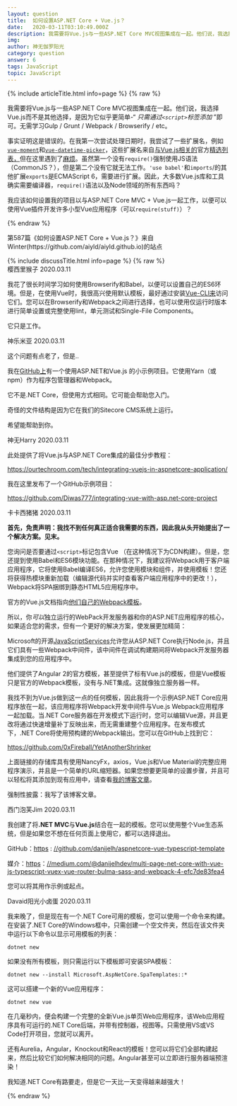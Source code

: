 ```yaml
---
layout: question
title:  如何设置ASP.NET Core + Vue.js？
date:   2020-03-11T03:10:49.000Z
description: 我需要将Vue.js与一些ASP.NET Core MVC视图集成在一起。他们说，我选择Vue.js而不是其他选择，是因为它似乎更简单-“ 只需通过<sc...
img: 
author: 神无伽罗阳光
category: question
answer: 6
tags: JavaScript
topic: JavaScript
---
```

<div class="article-root">
  <div class="article">
    {% include articleTitle.html info=page %}
    {% raw %}
    <div class="article-content"><p><font style="vertical-align: inherit;"><font style="vertical-align: inherit;">我需要将Vue.js与一些ASP.NET Core MVC视图集成在一起。</font><font style="vertical-align: inherit;">他们说，</font><font style="vertical-align: inherit;">我选择Vue.js而不是其他选择，是因为它似乎更简单-“ </font></font><em><font style="vertical-align: inherit;"><font style="vertical-align: inherit;">只需通过</font></font><code>&lt;script&gt;</code><font style="vertical-align: inherit;"><font style="vertical-align: inherit;">标签添加</font></font></em><font style="vertical-align: inherit;"><font style="vertical-align: inherit;"> ”即可。</font><font style="vertical-align: inherit;">无需学习Gulp / Grunt / Webpack / Browserify / etc。</font></font></p>

<p><font style="vertical-align: inherit;"><font style="vertical-align: inherit;">事实证明这是错误的。</font><font style="vertical-align: inherit;">在我第一次尝试处理日期时，我尝试了一些扩展名，例如</font></font><a href="https://github.com/brockpetrie/vue-moment" rel="nofollow noreferrer"><code>vue-moment</code></a><font style="vertical-align: inherit;"><font style="vertical-align: inherit;">和</font></font><a href="https://github.com/Haixing-Hu/vue-datetime-picker" rel="nofollow noreferrer"><code>vue-datetime-picker</code></a><font style="vertical-align: inherit;"><font style="vertical-align: inherit;">，</font><font style="vertical-align: inherit;">这些扩展名</font><font style="vertical-align: inherit;">来自</font></font><a href="https://github.com/vuejs/awesome-vue" rel="nofollow noreferrer"><font style="vertical-align: inherit;"><font style="vertical-align: inherit;">与Vue.js相关的</font></font></a><font style="vertical-align: inherit;"><font style="vertical-align: inherit;">官方</font><a href="https://github.com/vuejs/awesome-vue" rel="nofollow noreferrer"><font style="vertical-align: inherit;">精选列表，</font></a><font style="vertical-align: inherit;">但在这里遇到了</font><a href="https://github.com/vuejs/awesome-vue" rel="nofollow noreferrer"><font style="vertical-align: inherit;">麻烦</font></a><font style="vertical-align: inherit;">。</font><font style="vertical-align: inherit;">虽然第一个没有</font></font><code>require()</code><font style="vertical-align: inherit;"><font style="vertical-align: inherit;">强制</font><font style="vertical-align: inherit;">使用</font><font style="vertical-align: inherit;">JS语法（CommonJS？），但是第二个没有它就无法工作。</font></font><code>'use babel'</code><font style="vertical-align: inherit;"><font style="vertical-align: inherit;">和</font></font><code>imports</code><font style="vertical-align: inherit;"><font style="vertical-align: inherit;">/的</font><font style="vertical-align: inherit;">其他扩展</font></font><code>exports</code><font style="vertical-align: inherit;"><font style="vertical-align: inherit;">是ECMAScript 6，需要进行</font><font style="vertical-align: inherit;">扩展</font><font style="vertical-align: inherit;">。</font><font style="vertical-align: inherit;">因此，大多数Vue.js库和工具确实需要编译器，</font></font><code>require()</code><font style="vertical-align: inherit;"><font style="vertical-align: inherit;">语法以及Node领域的所有东西吗？</font></font></p>

<p><font style="vertical-align: inherit;"><font style="vertical-align: inherit;">我应该如何设置我的项目以与ASP.NET Core MVC + Vue.js一起工作，以便可以使用Vue插件开发许多小型Vue应用程序（可以</font></font><code>require(stuff)</code><font style="vertical-align: inherit;"><font style="vertical-align: inherit;">）？</font></font></p></div>
    {% endraw %}
  </div>
  <p class="winter_mark">第587篇《如何设置ASP.NET Core + Vue.js？》来自Winter(https://github.com/aiyld/aiyld.github.io)的站点</p>
  <div class="discuss-wrapper">
    {% include discussTitle.html info=page %}
    {% raw %}
    <div class="discuss-list">
    <div class="discuss-item">
        <div class="discuss-parent">
          <div class="discuss-meta">
            <span class="discuss-user">樱西里猴子</span>
            <span class="discuss-time">2020.03.11</span>
          </div>
          <div class="discuss-comment"><p><font style="vertical-align: inherit;"><font style="vertical-align: inherit;">我花了很长时间学习如何使用Browserify和Babel，以便可以设置自己的ES6环境。</font><font style="vertical-align: inherit;">但是，在使用Vue时，我很高兴使用默认模板，最好通过安装</font></font><a href="https://github.com/vuejs/vue-cli" rel="nofollow noreferrer"><font style="vertical-align: inherit;"><font style="vertical-align: inherit;">Vue-CLI来</font></font></a><font style="vertical-align: inherit;"><font style="vertical-align: inherit;">访问它们</font><font style="vertical-align: inherit;">。</font><font style="vertical-align: inherit;">您可以在Browserify和Webpack之间进行选择，也可以使用仅运行时版本进行简单设置或完整使用lint，单元测试和Single-File Components。</font></font></p>

<p><font style="vertical-align: inherit;"><font style="vertical-align: inherit;">它只是工作。</font></font></p></div>
        </div></div><div class="discuss-item">
        <div class="discuss-parent">
          <div class="discuss-meta">
            <span class="discuss-user">神乐米亚</span>
            <span class="discuss-time">2020.03.11</span>
          </div>
          <div class="discuss-comment"><p><font style="vertical-align: inherit;"><font style="vertical-align: inherit;">这个问题有点老了，但是..</font></font></p>

<p><font style="vertical-align: inherit;"><font style="vertical-align: inherit;">我在</font></font><a href="https://github.com/pimboden/Web12VueAspx" rel="nofollow noreferrer"><font style="vertical-align: inherit;"><font style="vertical-align: inherit;">GitHub上</font></font></a><font style="vertical-align: inherit;"><font style="vertical-align: inherit;">有一个</font><font style="vertical-align: inherit;">使用ASP.NET和Vue.js </font><font style="vertical-align: inherit;">的小示例项目。</font><font style="vertical-align: inherit;">它使用Yarn（或npm）作为程序包管理器和Webpack。</font></font></p>

<p><font style="vertical-align: inherit;"><font style="vertical-align: inherit;">它不是.NET Core，但使用方式相同。</font><font style="vertical-align: inherit;">它可能会帮助您入门。</font></font></p>

<p><font style="vertical-align: inherit;"><font style="vertical-align: inherit;">奇怪的文件结构是因为它在我们的Sitecore CMS系统上运行。</font></font></p>

<p><font style="vertical-align: inherit;"><font style="vertical-align: inherit;">希望能帮助到你。</font></font></p></div>
        </div></div><div class="discuss-item">
        <div class="discuss-parent">
          <div class="discuss-meta">
            <span class="discuss-user">神无Harry</span>
            <span class="discuss-time">2020.03.11</span>
          </div>
          <div class="discuss-comment"><p><font style="vertical-align: inherit;"><font style="vertical-align: inherit;">此处提供了将Vue.js与ASP.NET Core集成的最佳分步教程：</font></font></p>

<p><a href="https://ourtechroom.com/tech/integrating-vuejs-in-aspnetcore-application/" rel="nofollow noreferrer"><font style="vertical-align: inherit;"><font style="vertical-align: inherit;">https://ourtechroom.com/tech/integrating-vuejs-in-aspnetcore-application/</font></font></a></p>

<p><font style="vertical-align: inherit;"><font style="vertical-align: inherit;">我在这里发布了一个GitHub示例项目：</font></font></p>

<p><a href="https://github.com/Diwas777/integrating-vue-with-asp.net-core-project" rel="nofollow noreferrer"><font style="vertical-align: inherit;"><font style="vertical-align: inherit;">https://github.com/Diwas777/integrating-vue-with-asp.net-core-project</font></font></a></p></div>
        </div></div><div class="discuss-item">
        <div class="discuss-parent">
          <div class="discuss-meta">
            <span class="discuss-user">卡卡西猪猪</span>
            <span class="discuss-time">2020.03.11</span>
          </div>
          <div class="discuss-comment"><p><strong><font style="vertical-align: inherit;"><font style="vertical-align: inherit;">首先，免责声明：我找不到任何真正适合我需要的东西，因此我从头开始提出了一个解决方案。</font><font style="vertical-align: inherit;">见末。</font></font></strong></p>

<p><font style="vertical-align: inherit;"><font style="vertical-align: inherit;">您询问是否要通过</font></font><code>&lt;script&gt;</code><font style="vertical-align: inherit;"><font style="vertical-align: inherit;">标记</font><font style="vertical-align: inherit;">包含Vue </font><font style="vertical-align: inherit;">（在这种情况下为CDN构建）。</font><font style="vertical-align: inherit;">但是，您还提到使用Babel和ES6模块功能。</font><font style="vertical-align: inherit;">在那种情况下，我建议将Webpack用于客户端应用程序，它将使用Babel编译ES6，允许您使用模块和组件，并使用模板！</font><font style="vertical-align: inherit;">您还将获得热模块重新加载（编辑源代码并实时查看客户端应用程序中的更改！），Webpack将SPA捆绑到静态HTML5应用程序中。</font></font></p>

<p><font style="vertical-align: inherit;"><font style="vertical-align: inherit;">官方的Vue.js文档指向</font></font><a href="https://vuejs.org/v2/guide/installation.html#CLI" rel="nofollow noreferrer"><font style="vertical-align: inherit;"><font style="vertical-align: inherit;">他们自己的Webpack模板</font></font></a><font style="vertical-align: inherit;"><font style="vertical-align: inherit;">。</font></font></p>

<p><font style="vertical-align: inherit;"><font style="vertical-align: inherit;">所以，你</font></font><em><font style="vertical-align: inherit;"><font style="vertical-align: inherit;">可以</font></font></em><font style="vertical-align: inherit;"><font style="vertical-align: inherit;">独立运行的WebPack开发服务器和你的ASP.NET应用程序的核心，如果适合您的需求，但有一个更好的解决方案，使发展更加精简：</font></font></p>

<p><font style="vertical-align: inherit;"><font style="vertical-align: inherit;">Microsoft的开源</font></font><a href="https://github.com/aspnet/JavaScriptServices" rel="nofollow noreferrer"><font style="vertical-align: inherit;"><font style="vertical-align: inherit;">JavaScriptServices</font></font></a><font style="vertical-align: inherit;"><font style="vertical-align: inherit;">允许您从ASP.NET Core执行Node.js，并且它们具有一些Webpack中间件，该中间件在调试构建期间将Webpack开发服务器集成到您的应用程序中。</font></font></p>

<p><font style="vertical-align: inherit;"><font style="vertical-align: inherit;">他们提供了Angular 2的官方模板，甚至提供了标有Vue.js的模板，但是Vue模板只是官方的Webpack模板，没有与.NET集成。</font><font style="vertical-align: inherit;">这就像独立服务器一样。</font></font></p>

<p><font style="vertical-align: inherit;"><font style="vertical-align: inherit;">我找不到为Vue.js做到这一点的任何模板，因此我将一个示例ASP.NET Core应用程序放在一起，该应用程序将Webpack开发中间件与Vue.js Webpack应用程序一起加载。</font><font style="vertical-align: inherit;">当.NET Core服务器在开发模式下运行时，您可以编辑Vue源，并且更改将通过快速增量补丁反映出来，而无需重建整个应用程序。</font><font style="vertical-align: inherit;">在发布模式下，.NET Core将使用预构建的Webpack输出。</font><font style="vertical-align: inherit;">您可以在GitHub上找到它：</font></font></p>

<p><a href="https://github.com/0xFireball/YetAnotherShrinker" rel="nofollow noreferrer"><font style="vertical-align: inherit;"><font style="vertical-align: inherit;">https://github.com/0xFireball/YetAnotherShrinker</font></font></a></p>

<p><font style="vertical-align: inherit;"><font style="vertical-align: inherit;">上面链接的存储库具有使用NancyFx，axios，Vue.js和Vue Material的完整应用程序演示，并且是一个简单的URL缩短器。</font><font style="vertical-align: inherit;">如果您想要更简单的设置步骤，并且可以轻松将其添加到现有应用中，请查看</font></font><a href="https://blog.iridiumion.xyz/tutorials/2016/12/13/aspnetcore-vuejs-2/" rel="nofollow noreferrer"><font style="vertical-align: inherit;"><font style="vertical-align: inherit;">我的博客文章</font></font></a><font style="vertical-align: inherit;"><font style="vertical-align: inherit;">。</font></font></p>

<p><font style="vertical-align: inherit;"><font style="vertical-align: inherit;">强制性披露：我写了该博客文章。</font></font></p></div>
        </div></div><div class="discuss-item">
        <div class="discuss-parent">
          <div class="discuss-meta">
            <span class="discuss-user">西门泡芙Jim</span>
            <span class="discuss-time">2020.03.11</span>
          </div>
          <div class="discuss-comment"><p><font style="vertical-align: inherit;"><font style="vertical-align: inherit;">我创建了将</font></font><strong><font style="vertical-align: inherit;"><font style="vertical-align: inherit;">.NET MVC</font></font></strong><font style="vertical-align: inherit;"><font style="vertical-align: inherit;">与</font></font><strong><font style="vertical-align: inherit;"><font style="vertical-align: inherit;">Vue.js</font></font></strong><font style="vertical-align: inherit;"><font style="vertical-align: inherit;">结合在一起的模板</font><font style="vertical-align: inherit;">。</font><font style="vertical-align: inherit;">您可以使用整个Vue生态系统，但是如果您不想在任何页面上使用它，都可以选择退出。</font></font></p>

<p><font style="vertical-align: inherit;"><font style="vertical-align: inherit;">GitHub：</font><a href="https://github.com/danijelh/aspnetcore-vue-typescript-template" rel="nofollow noreferrer"><font style="vertical-align: inherit;">https</font></a><font style="vertical-align: inherit;"> : </font></font><a href="https://github.com/danijelh/aspnetcore-vue-typescript-template" rel="nofollow noreferrer"><font style="vertical-align: inherit;"><font style="vertical-align: inherit;">//github.com/danijelh/aspnetcore-vue-typescript-template</font></font></a></p>

<p><font style="vertical-align: inherit;"><font style="vertical-align: inherit;">媒介：</font><a href="https://medium.com/@danijelhdev/multi-page-net-core-with-vue-js-typescript-vuex-vue-router-bulma-sass-and-webpack-4-efc7de83fea4" rel="nofollow noreferrer"><font style="vertical-align: inherit;">https</font></a><font style="vertical-align: inherit;">：</font></font><a href="https://medium.com/@danijelhdev/multi-page-net-core-with-vue-js-typescript-vuex-vue-router-bulma-sass-and-webpack-4-efc7de83fea4" rel="nofollow noreferrer"><font style="vertical-align: inherit;"><font style="vertical-align: inherit;">//medium.com/@danijelhdev/multi-page-net-core-with-vue-js-typescript-vuex-vue-router-bulma-sass-and-webpack-4-efc7de83fea4</font></font></a></p>

<p><font style="vertical-align: inherit;"><font style="vertical-align: inherit;">您可以将其用作示例或起点。</font></font></p></div>
        </div></div><div class="discuss-item">
        <div class="discuss-parent">
          <div class="discuss-meta">
            <span class="discuss-user">Davaid阳光小卤蛋</span>
            <span class="discuss-time">2020.03.11</span>
          </div>
          <div class="discuss-comment"><p><font style="vertical-align: inherit;"><font style="vertical-align: inherit;">我来晚了，但是现在有一个.NET Core可用的模板，您可以使用一个命令来构建。</font><font style="vertical-align: inherit;">在安装了.NET Core的Windows框中，只需创建一个空文件夹，然后在该文件夹中运行以下命令以显示可用模板的列表：</font></font></p>

<pre><code>dotnet new
</code></pre>

<p><font style="vertical-align: inherit;"><font style="vertical-align: inherit;">如果没有所有模板，则只需运行以下模板即可安装SPA模板：</font></font></p>

<pre><code>dotnet new --install Microsoft.AspNetCore.SpaTemplates::*
</code></pre>

<p><font style="vertical-align: inherit;"><font style="vertical-align: inherit;">这可以搭建一个新的Vue应用程序：</font></font></p>

<pre><code>dotnet new vue
</code></pre>

<p><font style="vertical-align: inherit;"><font style="vertical-align: inherit;">在几毫秒内，便会构建一个完整的全新Vue.js单页Web应用程序，该Web应用程序具有可运行的.NET Core后端，并带有控制器，视图等。</font><font style="vertical-align: inherit;">只需使用VS或VS Code打开项目，您就可以离开。</font></font></p>

<p><font style="vertical-align: inherit;"><font style="vertical-align: inherit;">还有Aurelia，Angular，Knockout和React的模板！</font><font style="vertical-align: inherit;">您可以将它们全部构建起来，然后比较它们如何解决相同的问题。</font><font style="vertical-align: inherit;">Angular甚至可以立即进行服务器端预渲染！</font></font></p>

<p><font style="vertical-align: inherit;"><font style="vertical-align: inherit;">我知道.NET Core有路要走，但是它一天比一天变得越来越强大！</font></font></p></div>
        </div></div>
    </div>
    {% endraw %}
  </div>
<div>
